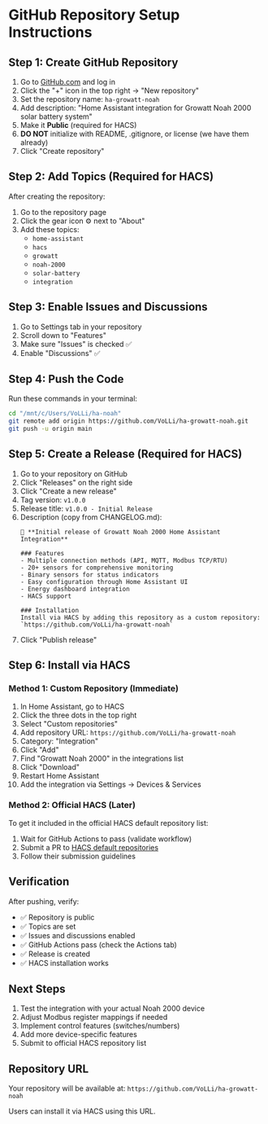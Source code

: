 # GitHub Repository Setup Instructions

## Step 1: Create GitHub Repository

1. Go to [GitHub.com](https://github.com) and log in
2. Click the "+" icon in the top right → "New repository"
3. Set the repository name: `ha-growatt-noah`
4. Add description: "Home Assistant integration for Growatt Noah 2000 solar battery system"
5. Make it **Public** (required for HACS)
6. **DO NOT** initialize with README, .gitignore, or license (we have them already)
7. Click "Create repository"

## Step 2: Add Topics (Required for HACS)

After creating the repository:
1. Go to the repository page
2. Click the gear icon ⚙️ next to "About"
3. Add these topics:
   - `home-assistant`
   - `hacs`
   - `growatt`
   - `noah-2000`
   - `solar-battery`
   - `integration`

## Step 3: Enable Issues and Discussions

1. Go to Settings tab in your repository
2. Scroll down to "Features"
3. Make sure "Issues" is checked ✅
4. Enable "Discussions" ✅

## Step 4: Push the Code

Run these commands in your terminal:

```bash
cd "/mnt/c/Users/VoLLi/ha-noah"
git remote add origin https://github.com/VoLLi/ha-growatt-noah.git
git push -u origin main
```

## Step 5: Create a Release (Required for HACS)

1. Go to your repository on GitHub
2. Click "Releases" on the right side
3. Click "Create a new release"
4. Tag version: `v1.0.0`
5. Release title: `v1.0.0 - Initial Release`
6. Description (copy from CHANGELOG.md):
   ```
   🎉 **Initial release of Growatt Noah 2000 Home Assistant Integration**
   
   ### Features
   - Multiple connection methods (API, MQTT, Modbus TCP/RTU)
   - 20+ sensors for comprehensive monitoring
   - Binary sensors for status indicators
   - Easy configuration through Home Assistant UI
   - Energy dashboard integration
   - HACS support
   
   ### Installation
   Install via HACS by adding this repository as a custom repository:
   `https://github.com/VoLLi/ha-growatt-noah`
   ```
7. Click "Publish release"

## Step 6: Install via HACS

### Method 1: Custom Repository (Immediate)
1. In Home Assistant, go to HACS
2. Click the three dots in the top right
3. Select "Custom repositories"
4. Add repository URL: `https://github.com/VoLLi/ha-growatt-noah`
5. Category: "Integration"
6. Click "Add"
7. Find "Growatt Noah 2000" in the integrations list
8. Click "Download"
9. Restart Home Assistant
10. Add the integration via Settings → Devices & Services

### Method 2: Official HACS (Later)
To get it included in the official HACS default repository list:
1. Wait for GitHub Actions to pass (validate workflow)
2. Submit a PR to [HACS default repositories](https://github.com/hacs/default)
3. Follow their submission guidelines

## Verification

After pushing, verify:
- ✅ Repository is public
- ✅ Topics are set
- ✅ Issues and discussions enabled
- ✅ GitHub Actions pass (check the Actions tab)
- ✅ Release is created
- ✅ HACS installation works

## Next Steps

1. Test the integration with your actual Noah 2000 device
2. Adjust Modbus register mappings if needed
3. Implement control features (switches/numbers)
4. Add more device-specific features
5. Submit to official HACS repository list

## Repository URL

Your repository will be available at:
`https://github.com/VoLLi/ha-growatt-noah`

Users can install it via HACS using this URL.